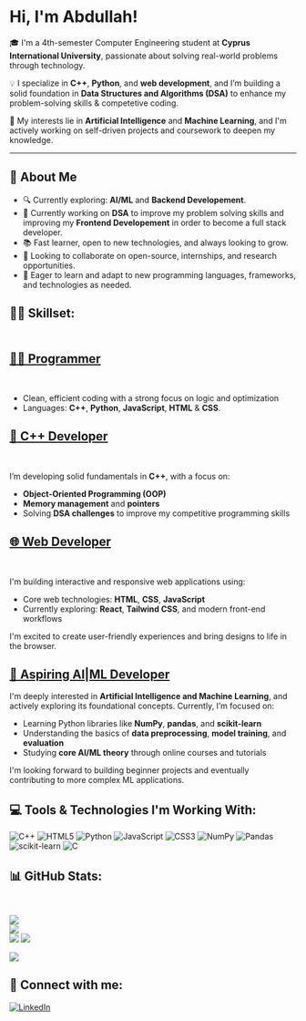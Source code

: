 <h1>Hi, I'm Abdullah! <br/></h1>

🎓 I'm a 4th-semester Computer Engineering student at **Cyprus International University**, passionate about solving real-world problems through technology. 

💡 I specialize in **C++**, **Python**, and **web development**, and I’m building a solid foundation in **Data Structures and Algorithms (DSA)** to enhance my problem-solving skills & competetive coding.

🚀 My interests lie in **Artificial Intelligence** and **Machine Learning**, and I'm actively working on self-driven projects and coursework to deepen my knowledge.
 
--- 
 
## 🧠 About Me

- 🔍 Currently exploring: **AI/ML** and **Backend Developement**.
- 👜 Currently working on **DSA** to improve my problem solving skills and improving my **Frontend Developement** in order to become a full stack developer.
- 📚 Fast learner, open to new technologies, and always looking to grow.
- 🤝 Looking to collaborate on open-source, internships, and research opportunities. 
- 📖 Eager to learn and adapt to new programming languages, frameworks, and technologies as needed.


<h2>👨‍💻 Skillset:</h2>

<h2><br/><a href="https://github.com/AbdullahTaherAnwerShaikh">👨‍💻 Programmer</a></h2> <br/>

- Clean, efficient coding with a strong focus on logic and optimization
- Languages: **C++**, **Python**, **JavaScript**, **HTML** & **CSS**.

<h2><a href="https://www.linkedin.com/in/abdullahtaheranwershaikh">🧩 C++ Developer</a> </h2><br/>

I’m developing solid fundamentals in **C++**, with a focus on:

- **Object-Oriented Programming (OOP)**
- **Memory management** and **pointers**
- Solving **DSA challenges** to improve my competitive programming skills

<h2><a href="https://www.linkedin.com/in/abdullahtaheranwershaikh">🌐 Web Developer</a></h2> <br/>

I'm building interactive and responsive web applications using:

- Core web technologies: **HTML**, **CSS**, **JavaScript**
- Currently exploring: **React**, **Tailwind CSS**, and modern front-end workflows

I'm excited to create user-friendly experiences and bring designs to life in the browser.


<h2><a href="https://www.linkedin.com/in/abdullahtaheranwershaikh">🤖 Aspiring AI|ML Developer</a></h2>

I'm deeply interested in **Artificial Intelligence and Machine Learning**, and actively exploring its foundational concepts. Currently, I’m focused on:

- Learning Python libraries like **NumPy**, **pandas**, and **scikit-learn**
- Understanding the basics of **data preprocessing**, **model training**, and **evaluation**
- Studying **core AI/ML theory** through online courses and tutorials

I'm looking forward to building beginner projects and eventually contributing to more complex ML applications.



<h2>💻 Tools & Technologies I'm Working With:</h2>

![C++](https://img.shields.io/badge/c++-%2300599C.svg?style=for-the-badge&logo=c%2B%2B&logoColor=white) ![HTML5](https://img.shields.io/badge/html5-%23E34F26.svg?style=for-the-badge&logo=html5&logoColor=white) ![Python](https://img.shields.io/badge/python-3670A0?style=for-the-badge&logo=python&logoColor=ffdd54) ![JavaScript](https://img.shields.io/badge/javascript-%23323330.svg?style=for-the-badge&logo=javascript&logoColor=%23F7DF1E) ![CSS3](https://img.shields.io/badge/css3-%231572B6.svg?style=for-the-badge&logo=css3&logoColor=white) ![NumPy](https://img.shields.io/badge/numpy-%23013243.svg?style=for-the-badge&logo=numpy&logoColor=white) ![Pandas](https://img.shields.io/badge/pandas-%23150458.svg?style=for-the-badge&logo=pandas&logoColor=white) ![scikit-learn](https://img.shields.io/badge/scikit--learn-%23F7931E.svg?style=for-the-badge&logo=scikit-learn&logoColor=white) ![C](https://img.shields.io/badge/c-%2300599C.svg?style=for-the-badge&logo=c&logoColor=white)


<h2>📊 GitHub Stats:</h2> <br/>


![](https://github-readme-stats.vercel.app/api?username=AbdullahTaherAnwerShaikh&theme=blue_navy&hide_border=true&include_all_commits=true&count_private=true)<br/>
![](https://nirzak-streak-stats.vercel.app/?user=AbdullahTaherAnwerShaikh&theme=blue_navy&hide_border=true)<br/>
![](https://github-readme-stats.vercel.app/api/top-langs/?username=AbdullahTaherAnwerShaikh&theme=blue_navy&hide_border=true&include_all_commits=true&count_private=false&layout=compact)
[![](https://visitcount.itsvg.in/api?id=AbdullahTaherAnwerShaikh&icon=0&color=0)](https://visitcount.itsvg.in)

[![](https://visitcount.itsvg.in/api?id=AbdullahTaherAnwerShaikh&icon=0&color=0)](https://visitcount.itsvg.in)


<h2> 🤳 Connect with me:</h2>


[![LinkedIn](https://img.shields.io/badge/LinkedIn-%230077B5.svg?logo=linkedin&logoColor=white)](https://www.linkedin.com/in/abdullahtaheranwershaikh) 

